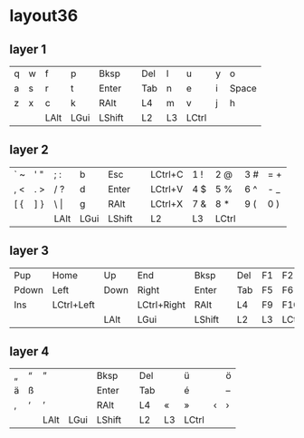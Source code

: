 # layout36

## layer 1

|     |     |      |      |        |     |     |     |       |     |       |
| --- | --- | ---- | ---- | ------ | --- | --- | --- | ----- | --- | ----- |
| q   | w   | f    | p    | Bksp   |     | Del | l   | u     | y   | o     |
| a   | s   | r    | t    | Enter  |     | Tab | n   | e     | i   | Space |
| z   | x   | c    | k    | RAlt   |     | L4  | m   | v     | j   | h     |
|     |     | LAlt | LGui | LShift |     | L2  | L3  | LCtrl |     |       |

## layer 2

|      |     |      |      |        |     |         |     |       |     |     |
| ---- | --- | ---- | ---- | ------ | --- | ------- | --- | ----- | --- | --- |
| \` ~ | ' " | ; :  | b    | Esc    |     | LCtrl+C | 1 ! | 2 @   | 3 # | = + |
| , <  | . > | / ?  | d    | Enter  |     | LCtrl+V | 4 $ | 5 %   | 6 ^ | - _ |
| [ {  | ] } | \ \| | g    | RAlt   |     | LCtrl+X | 7 & | 8 *   | 9 ( | 0 ) |
|      |     | LAlt | LGui | LShift |     | L2      | L3  | LCtrl |     |     |

## layer 3

|       |            |      |             |        |     |     |     |       |     |     |
| ----- | ---------- | ---- | ----------- | ------ | --- | --- | --- | ----- | --- | --- |
| Pup   | Home       | Up   | End         | Bksp   |     | Del | F1  | F2    | F3  | F4  |
| Pdown | Left       | Down | Right       | Enter  |     | Tab | F5  | F6    | F7  | F8  |
| Ins   | LCtrl+Left |      | LCtrl+Right | RAlt   |     | L4  | F9  | F10   | F11 | F12 |
|       |            | LAlt | LGui        | LShift |     | L2  | L3  | LCtrl |     |     |

## layer 4

|     |     |      |      |        |     |     |     |       |     |     |
| --- | --- | ---- | ---- | ------ | --- | --- | --- | ----- | --- | --- |
| „   | “   | ”    |      | Bksp   |     | Del |     | ü     |     | ö   |
| ä   | ß   |      |      | Enter  |     | Tab |     | é     |     | –   |
| ‚   | ‘   | ’    |      | RAlt   |     | L4  | «   | »     | ‹   | ›   |
|     |     | LAlt | LGui | LShift |     | L2  | L3  | LCtrl |     |     |
